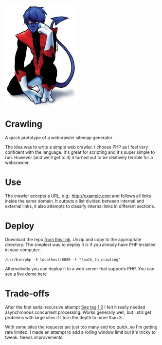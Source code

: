 ![Repo logo](nightcrawler.jpg)

# Crawling
A quick prototype of a webcrawler sitemap generator

The idea was to write a simple web crawler. I choose PHP as I feel very confident with the language. 
It's great for scripting and it's super simple to run.
However (and we'll get to it) it turned out to be relatively terrible for a webcrawler.

# Use
The crawler accepts a URL, e.g.: http://example.com and follows all links inside the same domain.
It outputs a list divided between internal and external links, it also attempts to classify internal links in different sections.
 
# Deploy 

Download the repo [from this link](https://github.com/juanfuria/crawling/archive/master.zip). Unzip and copy to the appropriate directory.
The simplest way to deploy it is if you already have PHP installed in your computer:

`/usr/bin/php -S localhost:8080 -t "/path_to_crawling"`

Alternatively you can deploy it to a web server that supports PHP. You can see a live demo [here](http://juan.is/crawling/)
 
# Trade-offs 

After the first serial recursive attempt [See tag 1.0]() I felt it really needed asynchronous concurrent processing.
Works generally well, but I still get problems with large sites if I turn the depth to more than 3. 

With some sites the requests are just too many and too quick, so I'm getting rate limited. I made an attempt to add a rolling window limit but it's tricky to tweak. Needs improvements.